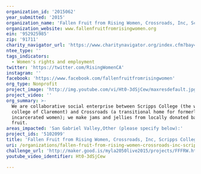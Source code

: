 ```yaml
---
organization_id: '2015062'
year_submitted: '2015'
organization_name: 'Fallen Fruit from Rising Women, Crossroads, Inc, Scripps College'
organization_website: www.fallenfruitfromrisingwomen.org
ein: '952925985'
zip: '91711'
charity_navigator_url: 'https://www.charitynavigator.org/index.cfm?bay=search.profile&ein=952925985'
ntee_type: ''
tags_indicators:
  - Women's rights and employment
twitter: 'https://twitter.com/RisingWomenCA'
instagram: ''
facebook: 'https://www.facebook.com/fallenfruitfromrisingwomen'
org_type: Nonprofit
project_image: 'http://img.youtube.com/vi/Ht0-3dSjCew/maxresdefault.jpg'
project_video: ''
org_summary: >-
  We are collaborative social enterprise between Scripps College (the women's
  college of Claremont) and Crossroads (a transitional home for formerly
  incarcerated women); we make jams and jellies from locally donated back yard
  fruit.
areas_impacted: 'San Gabriel Valley,Other (please specify below):'
project_ids: '5102099'
title: 'Fallen Fruit from Rising Women, Crossroads, Inc, Scripps College'
uri: /organizations/fallen-fruit-from-rising-women-crossroads-inc-scripps-college/
challenge_url: 'http://maker.good.is/myla2050live2015/projects/FFFRW.html'
youtube_video_identifier: Ht0-3dSjCew

---
```

